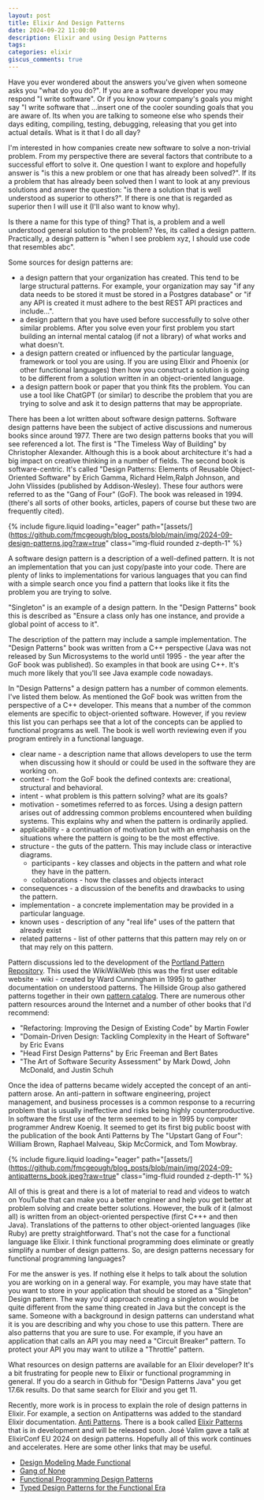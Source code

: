 ```yaml
---
layout: post
title: Elixir And Design Patterns
date: 2024-09-22 11:00:00
description: Elixir and using Design Patterns
tags:
categories: elixir
giscus_comments: true
---
```


Have you ever wondered about the answers you've given when someone asks you "what do you do?". If you are a software developer you may respond "I write software". Or if you know your company's goals you might say "I write software that ...insert one of the cooler sounding goals that you are aware of. Its when you are talking to someone else who spends their days editing, compiling, testing, debugging, releasing that you get into actual details. What is it that I do all day?

I'm interested in how companies create new software to solve a non-trivial problem. From my perspective there are several factors that contribute to a successful effort to solve it. One question I want to explore and hopefully answer is "is this a new problem or one that has already been solved?". If its a problem that has already been solved then I want to look at any previous solutions and answer the question: "is there a solution that is well understood as superior to others?". If there is one that is regarded as superior then I will use it (I'll also want to know why).

Is there a name for this type of thing? That is, a problem and a well understood general solution to the problem? Yes, its called a design pattern. Practically, a design pattern is "when I see problem xyz, I should use code that resembles abc".

Some sources for design patterns are:

- a design pattern that your organization has created. This tend to be large structural patterns. For example, your organization may say "if any data needs to be stored it must be stored in a Postgres database" or "if any API is created it must adhere to the best REST API practices and include...".
- a design pattern that you have used before successfully to solve other similar problems. After you solve even your first problem you start building an internal mental catalog (if not a library) of what works and what doesn't.
- a design pattern created or influenced by the particular language, framework or tool you are using. If you are using Elixir and Phoenix (or other functional languages) then how you construct a solution is going to be different from a solution written in an object-oriented language.
- a design pattern book or paper that you think fits the problem. You can use a tool like ChatGPT (or similar) to describe the problem that you are trying to solve and ask it to design patterns that may be appropriate.

There has been a lot written about software design patterns. Software design patterns have been the subject of active discussions and numerous books since around 1977. There are two design patterns books that you will see referenced a lot. The first is "The Timeless Way of Building" by Christopher Alexander. Although this is a book about architecture it's had a big impact on creative thinking in a number of fields. The second book is software-centric. It's called "Design Patterns: Elements of Reusable Object-Oriented Software" by Erich Gamma, Richard Helm,Ralph Johnson, and John Vlissides (published by Addison-Wesley). These four authors were referred to as the "Gang of Four" (GoF). The book was released in 1994. (there's all sorts of other books, articles, papers of course but these two are frequently cited).

{% include figure.liquid loading="eager"
path="[assets/](https://github.com/fmcgeough/blog_posts/blob/main/img/2024-09-design-patterns.jpg?raw=true"
class="img-fluid rounded z-depth-1" %}

A software design pattern is a description of a well-defined pattern. It is not an implementation that you can just copy/paste into your code. There are plenty of links to implementations for various languages that you can find with a simple search once you find a pattern that looks like it fits the problem you are trying to solve.

"Singleton" is an example of a design pattern. In the "Design Patterns" book this is described as "Ensure a class only has one instance, and provide a global point of access to it".

The description of the pattern may include a sample implementation. The "Design Patterns" book was written from a C++ perspective (Java was not released by Sun Microsystems to the world until 1995 - the year after the GoF book was published). So examples in that book are using C++. It's much more likely that you'll see Java example code nowadays.

In "Design Patterns" a design pattern has a number of common elements. I've listed them below. As mentioned the GoF book was written from the perspective of a C++ developer. This means that a number of the common elements are specific to object-oriented software. However, if you review this list you can perhaps see that a lot of the concepts can be applied to functional programs as well. The book is well worth reviewing even if you program entirely in a functional language.

- clear name - a description name that allows developers to use the term when discussing how it should or could be used in the software they are working on.
- context - from the GoF book the defined contexts are: creational, structural and behavioral.
- intent - what problem is this pattern solving? what are its goals?
- motivation - sometimes referred to as forces. Using a design pattern arises out of addressing common problems encountered when building systems. This explains why and when the pattern is ordinarily applied.
- applicability - a continuation of motivation but with an emphasis on the situations where the pattern is going to be the most effective.
- structure - the guts of the pattern. This may include class or interactive diagrams.
  - participants - key classes and objects in the pattern and what role they have in the pattern.
  - collaborations - how the classes and objects interact
- consequences - a discussion of the benefits and drawbacks to using the pattern.
- implementation - a concrete implementation may be provided in a particular language.
- known uses - description of any "real life" uses of the pattern that already exist
- related patterns - list of other patterns that this pattern may rely on or that may rely on this pattern.

Pattern discussions led to the development of the [Portland Pattern Repository](https://c2.com/ppr/titles.html). This used the WikiWikiWeb (this was the first user editable website - wiki - created by Ward Cunningham in 1995) to gather documentation on understood patterns. The Hillside Group also gathered patterns
together in their own [pattern catalog](https://hillside.net/patterns/patterns-catalog). There are numerous other pattern resources around the Internet and a number of other books that I'd recommend:

- "Refactoring: Improving the Design of Existing Code" by Martin Fowler
- "Domain-Driven Design: Tackling Complexity in the Heart of Software" by Eric Evans
- "Head First Design Patterns" by Eric Freeman and Bert Bates
- "The Art of Software Security Assessment" by Mark Dowd, John McDonald, and Justin Schuh

Once the idea of patterns became widely accepted the concept of an anti-pattern arose. An anti-pattern in software engineering, project management, and business processes is a common response to a recurring problem that is usually ineffective and risks being highly counterproductive. In software the first use of the term seemed to be in 1995 by computer programmer Andrew Koenig. It seemed to get its first big public boost with the publication of the book Anti Patterns by The "Upstart Gang of Four": William Brown, Raphael Malveau, Skip McCormick, and Tom Mowbray.

{% include figure.liquid loading="eager"
path="[assets/](https://github.com/fmcgeough/blog_posts/blob/main/img/2024-09-antipatterns_book.jpeg?raw=true"
class="img-fluid rounded z-depth-1" %}

All of this is great and there is a lot of material to read and videos to watch on YouTube that can make you a better engineer and help you get better at problem solving and create better solutions. However, the bulk of it (almost all) is written from an object-oriented perspective (first C+++ and then Java). Translations of the patterns to other object-oriented languages (like Ruby) are pretty straightforward. That's not the case for a functional language like Elixir. I think functional programming does eliminate or greatly simplify a number of design patterns. So, are design patterns necessary for functional programming languages?

For me the answer is yes. If nothing else it helps to talk about the solution you are working on in a general way. For example, you may have state that you want to store in your application that should be stored as a "Singleton" Design pattern. The way you'd approach creating a singleton would be quite different from the same thing created in Java but the concept is the same. Someone with a background in design patterns can understand what it is you are describing and why you chose to use this pattern. There are also patterns that you are sure to use. For example, if you have an application that calls an API you may need a "Circuit Breaker" pattern. To protect your API you may want to utilize a "Throttle" pattern.

What resources on design patterns are available for an Elixir developer? It's a bit frustrating for people new to Elixir or functional programming in general. If you do a search in Github for "Design Patterns Java" you get 17.6k results. Do that same search for Elixir and you get 11.

Recently, more work is in process to explain the role of design patterns in Elixir. For example, a section on Antipatterns was added to the standard Elixir documentation. [Anti Patterns](https://hexdocs.pm/elixir/main/code-anti-patterns.html). There is a book called [Elixir Patterns](https://elixirpatterns.dev/) that is in development and will be released soon. José Valim gave a talk at ElixirConf EU 2024 on design patterns. Hopefully all of this work continues and accelerates. Here are some other links that may be useful.

- [Design Modeling Made Functional](https://pragprog.com/titles/swdddf/domain-modeling-made-functional/)
- [Gang of None](https://www.youtube.com/watch?v=agkXUp0hCW8)
- [Functional Programming Design Patterns](https://fsharpforfunandprofit.com/fppatterns/)
- [Typed Design Patterns for the Functional Era](https://arxiv.org/pdf/2307.07069)
